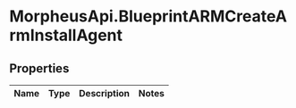 # MorpheusApi.BlueprintARMCreateArmInstallAgent

## Properties

Name | Type | Description | Notes
------------ | ------------- | ------------- | -------------


